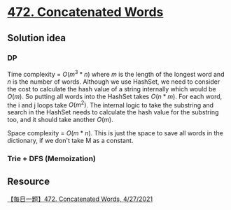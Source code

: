 # [472. Concatenated Words](https://leetcode.com/problems/concatenated-words/description/)

## Solution idea
### DP
Time complexity = $O(m^3 * n)$ where $m$ is the length of the longest word and $n$ is the number of words. Although we use HashSet, we need to consider the cost to calculate the hash value of a string internally which would be $O(m)$. So putting all words into the HashSet takes $O(n * m)$. For each word, the i and j loops take $O(m^2)$. The internal logic to take the substring and search in the HashSet needs to calculate the hash value for the substring too, and it should take another $O(m)$.

Space complexity = $O(m * n)$. This is just the space to save all words in the dictionary, if we don't take M as a constant.

### Trie + DFS (Memoization)

## Resource
[【每日一题】472. Concatenated Words, 4/27/2021](https://www.youtube.com/watch?v=dsnTJscs4BA&ab_channel=HuifengGuan)